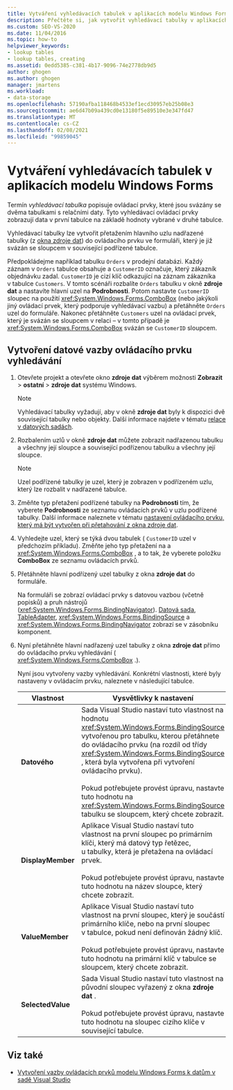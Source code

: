 ```yaml
---
title: Vytváření vyhledávacích tabulek v aplikacích modelu Windows Forms
description: Přečtěte si, jak vytvořit vyhledávací tabulky v aplikacích model Windows Forms. Vyhledávací tabulka popisuje ovládací prvky, které jsou svázané se dvěma tabulkami s relačními daty.
ms.custom: SEO-VS-2020
ms.date: 11/04/2016
ms.topic: how-to
helpviewer_keywords:
- lookup tables
- lookup tables, creating
ms.assetid: 0edd5385-c381-4b17-9096-74e2778db9d5
author: ghogen
ms.author: ghogen
manager: jmartens
ms.workload:
- data-storage
ms.openlocfilehash: 57190afba118468b4533ef1ecd30957eb25b08e3
ms.sourcegitcommit: ae6d47b09a439cd0e13180f5e89510e3e347fd47
ms.translationtype: MT
ms.contentlocale: cs-CZ
ms.lasthandoff: 02/08/2021
ms.locfileid: "99859045"
---
```

# <a name="create-lookup-tables-in-windows-forms-applications"></a>Vytváření vyhledávacích tabulek v aplikacích modelu Windows Forms

Termín *vyhledávací tabulka* popisuje ovládací prvky, které jsou svázány se dvěma tabulkami s relačními daty. Tyto vyhledávací ovládací prvky zobrazují data v první tabulce na základě hodnoty vybrané v druhé tabulce.

Vyhledávací tabulky lze vytvořit přetažením hlavního uzlu nadřazené tabulky (z [okna zdroje dat](add-new-data-sources.md#data-sources-window)) do ovládacího prvku ve formuláři, který je již svázán se sloupcem v související podřízené tabulce.

Předpokládejme například tabulku `Orders` v prodejní databázi. Každý záznam v `Orders` tabulce obsahuje a `CustomerID` označuje, který zákazník objednávku zadal. `CustomerID` je cizí klíč odkazující na záznam zákazníka v tabulce `Customers`. V tomto scénáři rozbalíte `Orders` tabulku v okně **zdroje dat** a nastavíte hlavní uzel na **Podrobnosti**. Potom nastavte `CustomerID` sloupec na použití <xref:System.Windows.Forms.ComboBox> (nebo jakýkoli jiný ovládací prvek, který podporuje vyhledávací vazbu) a přetáhněte `Orders` uzel do formuláře. Nakonec přetáhněte `Customers` uzel na ovládací prvek, který je svázán se sloupcem v relaci – v tomto případě je <xref:System.Windows.Forms.ComboBox> svázán se `CustomerID` sloupcem.

## <a name="to-databind-a-lookup-control"></a>Vytvoření datové vazby ovládacího prvku vyhledávání

1. Otevřete projekt a otevřete okno **zdroje dat** výběrem možnosti **Zobrazit**  >  **ostatní**  >  **zdroje dat** systému Windows.

    > [!NOTE]
    > Vyhledávací tabulky vyžadují, aby v okně **zdroje dat** byly k dispozici dvě související tabulky nebo objekty. Další informace najdete v tématu [relace v datových sadách](relationships-in-datasets.md).

2. Rozbalením uzlů v okně **zdroje dat** můžete zobrazit nadřazenou tabulku a všechny její sloupce a související podřízenou tabulku a všechny její sloupce.

    > [!NOTE]
    > Uzel podřízené tabulky je uzel, který je zobrazen v podřízeném uzlu, který lze rozbalit v nadřazené tabulce.

3. Změňte typ přetažení podřízené tabulky na **Podrobnosti** tím, že vyberete **Podrobnosti** ze seznamu ovládacích prvků v uzlu podřízené tabulky. Další informace naleznete v tématu [nastavení ovládacího prvku, který má být vytvořen při přetahování z okna zdroje dat](../data-tools/set-the-control-to-be-created-when-dragging-from-the-data-sources-window.md).

4. Vyhledejte uzel, který se týká dvou tabulek ( `CustomerID` uzel v předchozím příkladu). Změňte jeho typ přetažení na a <xref:System.Windows.Forms.ComboBox> , a to tak, že vyberete položku **ComboBox** ze seznamu ovládacích prvků.

5. Přetáhněte hlavní podřízený uzel tabulky z okna **zdroje dat** do formuláře.

     Na formuláři se zobrazí ovládací prvky s datovou vazbou (včetně popisků) a pruh nástrojů (<xref:System.Windows.Forms.BindingNavigator>). [Datová sada](../data-tools/dataset-tools-in-visual-studio.md), [TableAdapter](../data-tools/create-and-configure-tableadapters.md), <xref:System.Windows.Forms.BindingSource> a <xref:System.Windows.Forms.BindingNavigator> zobrazí se v zásobníku komponent.

6. Nyní přetáhněte hlavní nadřazený uzel tabulky z okna **zdroje dat** přímo do ovládacího prvku vyhledávání ( <xref:System.Windows.Forms.ComboBox> .).

     Nyní jsou vytvořeny vazby vyhledávání. Konkrétní vlastnosti, které byly nastaveny v ovládacím prvku, naleznete v následující tabulce.

    |Vlastnost|Vysvětlivky k nastavení|
    |--------------| - |
    |**Datového**|Sada Visual Studio nastaví tuto vlastnost na hodnotu <xref:System.Windows.Forms.BindingSource> vytvořenou pro tabulku, kterou přetáhnete do ovládacího prvku (na rozdíl od třídy <xref:System.Windows.Forms.BindingSource> , která byla vytvořena při vytvoření ovládacího prvku).<br /><br /> Pokud potřebujete provést úpravu, nastavte tuto hodnotu na <xref:System.Windows.Forms.BindingSource> tabulku se sloupcem, který chcete zobrazit.|
    |**DisplayMember**|Aplikace Visual Studio nastaví tuto vlastnost na první sloupec po primárním klíči, který má datový typ řetězec, u tabulky, která je přetažena na ovládací prvek.<br /><br /> Pokud potřebujete provést úpravu, nastavte tuto hodnotu na název sloupce, který chcete zobrazit.|
    |**ValueMember**|Aplikace Visual Studio nastaví tuto vlastnost na první sloupec, který je součástí primárního klíče, nebo na první sloupec v tabulce, pokud není definován žádný klíč.<br /><br /> Pokud potřebujete provést úpravu, nastavte tuto hodnotu na primární klíč v tabulce se sloupcem, který chcete zobrazit.|
    |**SelectedValue**|Sada Visual Studio nastaví tuto vlastnost na původní sloupec vyřazený z okna **zdroje dat** .<br /><br /> Pokud potřebujete provést úpravu, nastavte tuto hodnotu na sloupec cizího klíče v související tabulce.|

## <a name="see-also"></a>Viz také

- [Vytvoření vazby ovládacích prvků modelu Windows Forms k datům v sadě Visual Studio](../data-tools/bind-windows-forms-controls-to-data-in-visual-studio.md)
